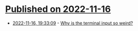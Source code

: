 # [Published on 2022-11-16](index.md)

* [2022-11-16, 19:33:09](https://lobste.rs/s/scpvw0/why_is_terminal_input_so_weird) - [Why is the terminal input so weird?](https://www.warp.dev/blog/why-is-the-terminal-input-so-weird)
